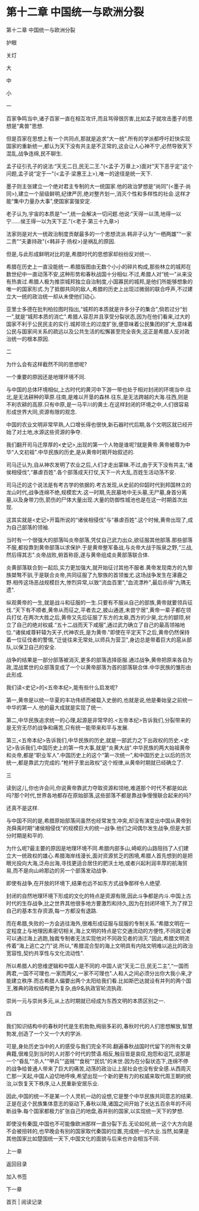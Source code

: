 # 第十二章 中国统一与欧洲分裂

第十二章 中国统一与欧洲分裂

护眼

关灯

大

中

小

一

百家争鸣当中,诸子百家一直在相互攻讦,而且骂得很厉害,比如孟子就攻击墨子的思想是“禽兽"思想.

但是百家在思想上有一个共同点,那就是追求“大一统".所有的学派都呼吁赶快实现国家的重新统一,都认为天下没有共主是不正常的,这会让人心神不宁,必然导致天下混乱,战争连绵,民不聊生.

孟子征引孔子的说法:“天无二日,民无二王."(<孟子·万章上>)面对“天下恶乎定"这个问题,孟子说“定于一"(<孟子·梁惠王上>),唯一的途径是统一天下.

墨子则主张建立一个绝对君主专制的大一统国家.他的政治梦想是“尚同"(<墨子·尚同>),建立一个层级鲜明,纪律严厉,绝对整齐划一,消灭个性和多样性的社会.这样才能“集中力量办大事",使国家富强安定.

老子认为,宇宙的本质是“一",统一会解决一切问题.他说:“天得一以清,地得一以宁......侯王得一以为天下正."(<老子·第三十九章>)

法家则是对大一统政治制度贡献最多的一个思想流派.韩非子认为“一栖两雄"“一家二贵"“夫妻持政"(<韩非子·扬权>)是祸乱的原因.

但是,与此形成鲜明对比的是,希腊时代的思想家却纷纷反对统一.

希腊在历史上一直没能统一.希腊版图由无数个小小的碎片构成,那些林立的城邦在数世纪中一直动荡不安,这种形势和春秋战国十分相似.不过,希腊人对“统一"从来没有热衷过.希腊人极为推崇城邦独立自治制度,小国寡民的城邦,是他们所能够想象的唯一的国家形式.为了抵御共同的敌人,希腊的历史上出现过微弱的联合呼声,不过建立大一统的政治统一却从未使他们动心.

亚里士多德在批判柏拉图时指出,“城邦的本质就是许多分子的集合",倘若过分“划一",就是“城邦本质的消亡".希腊人容忍并且享受分裂状态,因为在他们看来,过大的国家不利于公民民主的实行.城邦领土的过度扩张,便意味着公民集团的扩大,意味着公民与国家间关系的疏远以及公共生活的松懈甚至完全丧失,这正是希腊人反对政治统一的根本原因.

二

为什么会有这样截然不同的思想呢?

一个重要的原因还是地理环境不同.

与中国的总体环境相似,上古时代的黄河中下游一带也处于相对封闭的环境当中.往北,是无法耕种的草原.往南,是难以开垦的森林.往东,是无法跨越的大海.往西,则是不利农耕的高原.只有中原,是一马平川的黄土.在这样封闭的环境之中,人们很容易形成世界大同,资源有限的观念.

中国的农业文明非常早熟,人口增长得也很快,新石器时代后期,各个文明区就已经开始了对土地,水源这些资源的争夺.

我们翻开司马迁厚厚的<史记>,出现的第一个人物是谁呢?就是黄帝.黄帝被尊为中华“人文初祖".中华民族的历史,是从黄帝时期开始叙述的.

司马迁认为,自从神农发明了农业之后,人们才走出蒙昧.不过,由于天下没有共主,“诸侯相侵伐",“暴虐百姓".各个部落成天打仗,天下一片大乱,百姓生活动荡不安.

司马迁的这个说法是有考古学的依据的.考古发现,从史前的仰韶时代到邦国林立的龙山时代,战争连绵不绝,规模宏大.这一时期,先民墓地中无头墓,无尸墓,身首分离墓,以及身带刀伤,箭伤的尸体大量出现.大量的防御性城池也是在这一时期首次出现.

这其实就是<史记>开篇所说的“诸侯相侵伐"与“暴虐百姓".这个时候,黄帝出现了,成为自己部落的领袖.

当时有一个很强大的部落叫炎帝部落,凭仗自己武力出众,欲征服其他部落.那些部落不服,都投靠到黄帝部落以求保护.于是黄帝整军备战,与炎帝大战于阪泉之野,“三战,然后得其志".炎帝战败,俯首称臣,遂与黄帝组成炎黄部落联合体.

炎黄部落联合到一起后,实力更加强大,就开始征讨其他不服者.黄帝发现南方的九黎族桀骜不驯,于是联合炎帝,共同征服了九黎族的首领蚩尤.这场战争发生在涿鹿之野.相传这场恶战规模巨大,惨烈异常,以致“流血百里",“血流漂杵",最后杀得“九隅无遗".

纵观黄帝的一生,就是战斗和征服的一生.只要有不服从自己的部族,黄帝就要领兵征伐.“天下有不顺者,黄帝从而征之,平者去之,披山通道,未尝宁居",黄帝一辈子都在领兵打仗.在两次大胜之后,黄帝又先后征服了东方的太皋,西方的少昊,北方的颛顼,树立了自己的绝对权威.“五十二战而天下咸服",通过武力确立了自己的最高领袖地位.“诸侯咸尊轩辕为天子,代神农氏,是为黄帝."即使在平定天下之后,黄帝仍然保持着一位征伐者的警惕,“迁徙往来无常处,以师兵为营卫",身边总是带着巨大的扈从部队,以保卫自己的安全.

战争的结果是一部分部落被消灭,更多的部落选择臣服.通过战争,黄帝把原来各自为政,混战累世的众部落变成了一个以黄帝部落为首的部落联合体.中华民族的雏形由此形成.

我们读<史记>的<五帝本纪>,能有些什么启发呢?

第一,黄帝是以统一华夏的丰功伟绩而被载入史册的,也就是说,他是秦始皇之前统一中华的第一人.他的最大成就是实现了统一.

第二,中华民族追求统一的心理,起源是非常早的.<五帝本纪>告诉我们,分裂带来的是无穷无尽的战争和痛苦,只有统一能带来和平与发展.

第三,<五帝本纪>告诉我们,中华民族的历史,就是一部武力之下出政权的历史.<史记>告诉我们,中国历史上的第一件大事,就是“炎黄大战".中华民族的两大始祖黄帝和炎帝,都是“职业军人".中国历史上的这个“第一次统一",和中国历史上以后的历次统一,都是靠武力完成的.“枪杆子里出政权"这个规律,从黄帝时期就已经确立了.

三

读到这儿,你也许会问,你说黄帝靠武力夺取资源和领地,难道那个时代不都是如此吗?那个时代,世界各地都存在原始部落,这些部落不都是靠战争慢慢联合起来的吗?

还真不是这样.

与中国不同的是,希腊原始部落间虽然也经常发生冲突,却没有演变出中国从黄帝到尧舜禹时期“诸侯相侵伐"的规模巨大的统一战争.他们之间偶尔发生战争,但是大部分时期是和平的.

为什么呢?最主要的原因是地理环境不同.希腊内部多山,崎岖的山路阻挡了人们建立大一统政权的雄心.希腊海岸线漫长,面对资源贫乏的困境,希腊人首先想到的是把眼光投向大海,泛舟出海,寻找更适合居住的肥沃土地,或者兴起利润丰厚的航海贸易,而不是向山岭那边的另一个部落发动战争.

即使有战争,在开放的环境下,结果也远不如东方式战争那样令人绝望.

封闭的自然地理环境下形成的文化的特点是资源有限,因此斗争都是内斗.中国上古时代的生存战争,比之世界其他很多地方要激烈和持久,因为在封闭环境下,为了捍卫自己的基本生存资源,每一方都没有退路.

而在希腊,失败的一方会逃往海外,很难形成征服与屈服的专制关系.“希腊文明在一定程度上与地理因素密切相关,海上文明的特点是它交通流动的方便性,不同政见者可以通过海上逃跑,独裁专制者无法实现他对不同政见者的消灭."因此,希腊文明流传着“海上逃亡之门"说.所以,“希腊混合型的海上文明具有内陆文明难以追比的政治宽容性,契约共享性与文化流动性".

所以希腊人的思维逻辑和中国人是不同的.中国人说“天无二日,民无二主",“一国而两君,一国不可理也.一家而两父,一家不可理也".人和人之间必须分出你大我小来,才能建立秩序.而古希腊人偏要出两个太阳给我们看.比如斯巴达就设有并列的两个国王,雅典的政权结构更为复杂,由9名执政官轮流执政.

崇尚一元与崇尚多元,从上古时期就已经成为东西文明的本质区别之一.

四

我们知识结构中的春秋时代是生机勃勃,绚丽多彩的,春秋时代的人们思想解放,智慧勃发,创造了一个又一个大的学派.

可是,身处历史当中的人的感受与我们完全不同.翻遍春秋战国时代留下的所有文章典籍,很难见到当时的人对那个时代的赞语.相反,触目皆是哀叹,抱怨和诅咒,说那是一个“昏乱"“杀人"“甲兵"“盗贼"“食税"“民饥"的末世.因为在分裂状态下,连绵不停的战争给普通人带来了巨大的痛苦,动荡的政治让上层社会也没有安全感.从西周灭亡那一天起,中国人迫切地呼唤,希望出现一个新的更有力的权威来取代周王朝的统治,以恢复天下秩序,让人民重新安居乐业.

因此,中国的统一不是某一个人灵机一动的设想,它是整个中华民族共同意志的结果.正是在这个民族集体意志的驱动下,春秋以降,诸国之间开始了长达五百余年的不间断战争.每个国家都极力扩张自己的地盘,吞并别的国家,以实现统一天下的梦想.

即使没有秦国,中国也不可能像欧洲那样一直分裂下去.无论如何,统一这个大方向是不会被扭转的,也早晚会有别的国家取代秦国的位置,完成统一的大业.当然,如果是其他国家比如楚国统一天下,中国文化的面貌与后来也许会相当不同.

上一章

返回目录

加入书签

下一章

首页 | 阅读记录
